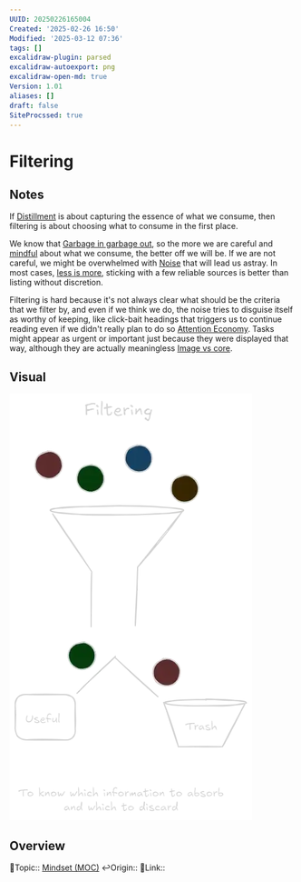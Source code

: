```yaml
---
UUID: 20250226165004
Created: '2025-02-26 16:50'
Modified: '2025-03-12 07:36'
tags: []
excalidraw-plugin: parsed
excalidraw-autoexport: png
excalidraw-open-md: true
Version: 1.01
aliases: []
draft: false
SiteProcssed: true
---
```


# Filtering

## Notes

If [Distillment](/notes/distillment.md) is about capturing the essence of what we consume, then filtering is about choosing what to consume in the first place.

We know that [Garbage in garbage out](/notes/garbage-in-garbage-out.md), so the more we are careful and [mindful](/notes/intentionality.md) about what we consume, the better off we will be. If we are not careful, we might be overwhelmed with [Noise](/notes/noise.md) that will lead us astray. In most cases, [less is more](/notes/addition-by-subtraction.md), sticking with a few reliable sources is better than listing without discretion.

Filtering is hard because it's not always clear what should be the criteria that we filter by, and even if we think we do, the noise tries to disguise itself as worthy of keeping, like click-bait headings that triggers us to continue reading even if we didn't really plan to do so [Attention Economy](/notes/attention-economy.md). Tasks might appear as urgent or important just because they were displayed that way, although they are actually meaningless [Image vs core](/notes/form-vs-essence.md).

## Visual

![Filtering.webp](/notes/filtering.webp)
## Overview
🔼Topic:: [Mindset (MOC)](/mocs/mindset-moc.md)
↩️Origin::
🔗Link::

